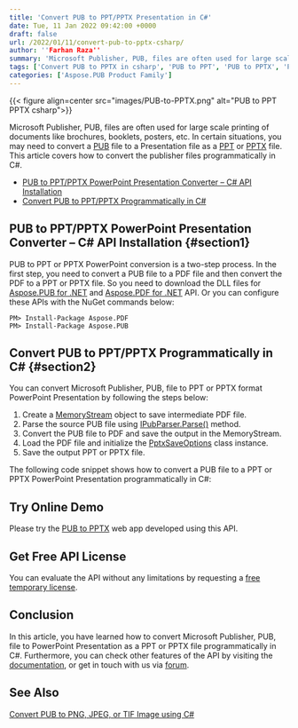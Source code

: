 ```yaml
---
title: 'Convert PUB to PPT/PPTX Presentation in C#'
date: Tue, 11 Jan 2022 09:42:00 +0000
draft: false
url: /2022/01/11/convert-pub-to-pptx-csharp/
author: ''Farhan Raza''
summary: 'Microsoft Publisher, PUB, files are often used for large scale printing of documents like brochures, booklets, posters, etc. In certain situations, you may need to convert a PUB file to a Presentation file as a PPT or PPTX file. This article covers how to **convert the publisher files programmatically in C#**.'
tags: ['Convert PUB to PPTX in csharp', 'PUB to PPT', 'PUB to PPTX', 'PUB to Presentation']
categories: ['Aspose.PUB Product Family']
---
```




{{< figure align=center src="images/PUB-to-PPTX.png" alt="PUB to PPT PPTX csharp">}}


Microsoft Publisher, PUB, files are often used for large scale printing of documents like brochures, booklets, posters, etc. In certain situations, you may need to convert a [PUB][1] file to a Presentation file as a [PPT][2] or [PPTX][3] file. This article covers how to convert the publisher files programmatically in C#.

*   [PUB to PPT/PPTX PowerPoint Presentation Converter – C# API Installation][4]
*   [Convert PUB to PPT/PPTX Programmatically in C#][5]

## PUB to PPT/PPTX PowerPoint Presentation Converter – C# API Installation {#section1}

PUB to PPT or PPTX PowerPoint conversion is a two-step process. In the first step, you need to convert a PUB file to a PDF file and then convert the PDF to a PPT or PPTX file. So you need to download the DLL files for [Aspose.PUB for .NET][6] and [Aspose.PDF for .NET][7] API. Or you can configure these APIs with the NuGet commands below:

```
PM> Install-Package Aspose.PDF  
PM> Install-Package Aspose.PUB
```

## Convert PUB to PPT/PPTX Programmatically in C# {#section2}

You can convert Microsoft Publisher, PUB, file to PPT or PPTX format PowerPoint Presentation by following the steps below:

1.  Create a [MemoryStream][8] object to save intermediate PDF file.
2.  Parse the source PUB file using [IPubParser.Parse()][9] method.
3.  Convert the PUB file to PDF and save the output in the MemoryStream.
4.  Load the PDF file and initialize the [PptxSaveOptions][10] class instance.
5.  Save the output PPT or PPTX file.

The following code snippet shows how to convert a PUB file to a PPT or PPTX PowerPoint Presentation programmatically in C#:



## Try Online Demo

Please try the [PUB to PPTX][11] web app developed using this API.

## Get Free API License

You can evaluate the API without any limitations by requesting a [free temporary license][12].

## Conclusion

In this article, you have learned how to convert Microsoft Publisher, PUB, file to PowerPoint Presentation as a PPT or PPTX file programmatically in C#. Furthermore, you can check other features of the API by visiting the [documentation][13], or get in touch with us via [forum][14].

## See Also

[Convert PUB to PNG, JPEG, or TIF Image using C#][15]




[1]: https://docs.fileformat.com/publisher/pub/
[2]: https://docs.fileformat.com/presentation/ppt/
[3]: https://docs.fileformat.com/presentation/pptx/
[4]: #section1
[5]: #section2
[6]: https://products.aspose.com/pub/net
[7]: https://products.aspose.com/pdf/net/
[8]: https://docs.microsoft.com/en-us/dotnet/api/system.io.memorystream
[9]: https://apireference.aspose.com/pub/net/aspose.pub/ipubparser/methods/parse
[10]: https://apireference.aspose.com/pdf/net/aspose.pdf/pptxsaveoptions
[11]: https://products.aspose.app/pub/conversion/pub-to-pptx
[12]: https://purchase.aspose.com/temporary-license
[13]: https://docs.aspose.com/pub/net/
[14]: https://forum.aspose.com/c/pub
[15]: https://blog.aspose.com/2021/03/23/convert-pub-to-png-jpeg-or-tif-image-csharp/





